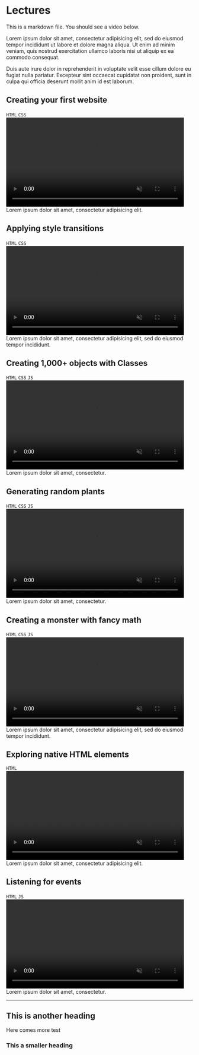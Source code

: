 # Lectures

This is a markdown file. You should see a video below.

Lorem ipsum dolor sit amet, consectetur adipisicing elit, sed do eiusmod tempor incididunt ut labore et dolore magna aliqua. Ut enim ad minim veniam, quis nostrud exercitation ullamco laboris nisi ut aliquip ex ea commodo consequat.

Duis aute irure dolor in reprehenderit in voluptate velit esse cillum dolore eu fugiat nulla pariatur. Excepteur sint occaecat cupidatat non proident, sunt in culpa qui officia deserunt mollit anim id est laborum.

## Creating your first website
`HTML` `CSS`
<video height="240" autoplay muted loop playsinline>
  <source src="examples/bio.mp4" type="video/mp4">
</video>
Lorem ipsum dolor sit amet, consectetur adipisicing elit.

## Applying style transitions
`HTML` `CSS`
<video height="240" autoplay muted loop playsinline>
  <source src="examples/sky.mp4" type="video/mp4">
</video>
Lorem ipsum dolor sit amet, consectetur adipisicing elit, sed do eiusmod tempor incididunt.

## Creating 1,000+ objects with Classes
`HTML` `CSS` `JS`
<video height="240" autoplay muted loop playsinline>
  <source src="examples/popup.mp4" type="video/mp4">
</video>
Lorem ipsum dolor sit amet, consectetur.

## Generating random plants
`HTML` `CSS` `JS`
<video height="240" autoplay muted loop playsinline>
  <source src="examples/garden.mp4" type="video/mp4">
</video>
Lorem ipsum dolor sit amet, consectetur.

## Creating a monster with fancy math
`HTML` `CSS` `JS`
<video height="240" autoplay muted loop playsinline>
  <source src="examples/eyes.mp4" type="video/mp4">
</video>
Lorem ipsum dolor sit amet, consectetur adipisicing elit, sed do eiusmod tempor incididunt.

## Exploring native HTML elements
`HTML`
<video height="240" autoplay muted loop playsinline>
  <source src="examples/to-do.mp4" type="video/mp4">
</video>
Lorem ipsum dolor sit amet, consectetur adipisicing elit.

## Listening for events
`HTML` `JS`
<video height="240" autoplay muted loop playsinline>
  <source src="examples/dark-mode.mp4" type="video/mp4">
</video>
Lorem ipsum dolor sit amet, consectetur.

---

## This is another heading

Here comes more test

### This a smaller heading
